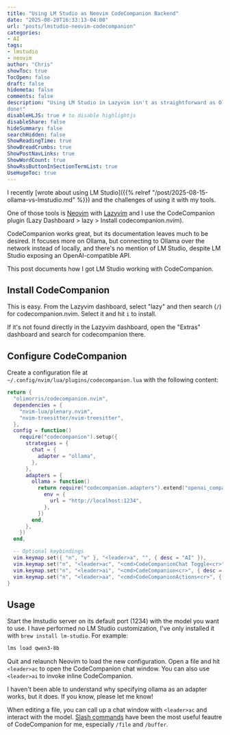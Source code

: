 ```yaml
---
title: "Using LM Studio as Neovim CodeCompanion Backend"
date: "2025-08-20T16:33:13-04:00"
url: "posts/lmstudio-neovim-codecompanion"
categories:
- AI
tags:
- lmstudio
- neovim
author: "Chris"
showToc: true
TocOpen: false
draft: false
hidemeta: false
comments: false
description: "Using LM Studio in Lazyvim isn't as straightforward as Ollama but it can be
done!"
disableHLJS: true # to disable highlightjs
disableShare: false
hideSummary: false
searchHidden: false
ShowReadingTime: true
ShowBreadCrumbs: true
ShowPostNavLinks: true
ShowWordCount: true
ShowRssButtonInSectionTermList: true
UseHugoToc: true
---
```

I recently [wrote about using LM Studio]({{% relref
"/post/2025-08-15-ollama-vs-lmstudio.md" %}}) and the challenges of using it
with my tools.

One of those tools is [Neovim](https://neovim.io/) with
[Lazyvim](https://www.lazyvim.org/) and I use the CodeCompanion plugin (Lazy
Dashboard > lazy > Install codecompanion.nvim).

CodeCompanion works great, but its documentation leaves much to be desired. It
focuses more on Ollama, but connecting to Ollama over the network instead of
locally, and there's no mention of LM Studio, despite LM Studio exposing an
OpenAI-compatible API.

This post documents how I got LM Studio working with CodeCompanion.

## Install CodeCompanion

This is easy. From the Lazyvim dashboard, select "lazy" and then search (`/`)
for codecompanion.nvim. Select it and hit `i` to install.

If it's not found directly in the Lazyvim dashboard, open the "Extras" dashboard
and search for codecompanion there.

## Configure CodeCompanion

Create a configuration file at `~/.config/nvim/lua/plugins/codecompanion.lua`
with the following content:

```lua
return {
  "olimorris/codecompanion.nvim",
  dependencies = {
    "nvim-lua/plenary.nvim",
    "nvim-treesitter/nvim-treesitter",
  },
  config = function()
    require("codecompanion").setup({
      strategies = {
        chat = {
          adapter = "ollama",
        },
      },
      adapters = {
        ollama = function()
          return require("codecompanion.adapters").extend("openai_compatible", {
            env = {
              url = "http://localhost:1234",
            },
          })
        end,
      },
    })
  end,

  -- Optional keybindings
  vim.keymap.set({ "n", "v" }, "<leader>a", "", { desc = "AI" }),
  vim.keymap.set("n", "<leader>ac", "<cmd>CodeCompanionChat Toggle<cr>", { desc = "Open CodeCompanion Chat" }),
  vim.keymap.set("n", "<leader>ai", "<cmd>CodeCompanion<cr>", { desc = "Inline CodeCompanion" }),
  vim.keymap.set("n", "<leader>aa", "<cmd>CodeCompanionActions<cr>", { desc = "CodeCompanion Actions" }),
}
```

## Usage

Start the lmstudio server on its default port (1234) with the model you want to
use. I have performed no LM Studio customization, I've only installed it with
`brew install lm-studio`. For example:

```bash
lms load qwen3-8b
```

Quit and relaunch Neovim to load the new configuration. Open a file and hit
`<leader>ac` to open the CodeCompanion chat window. You can also use
`<leader>ai` to invoke inline CodeCompanion.

I haven't been able to understand why specifying ollama as an adapter works, but
it does. If you know, please let me know!

When editing a file, you can call up a chat window with `<leader>ac` and
interact with the model. [Slash
commands](https://codecompanion.olimorris.dev/usage/chat-buffer/slash-commands.html)
have been the most useful feautre of CodeCompanion for me, especially `/file`
and `/buffer`.
